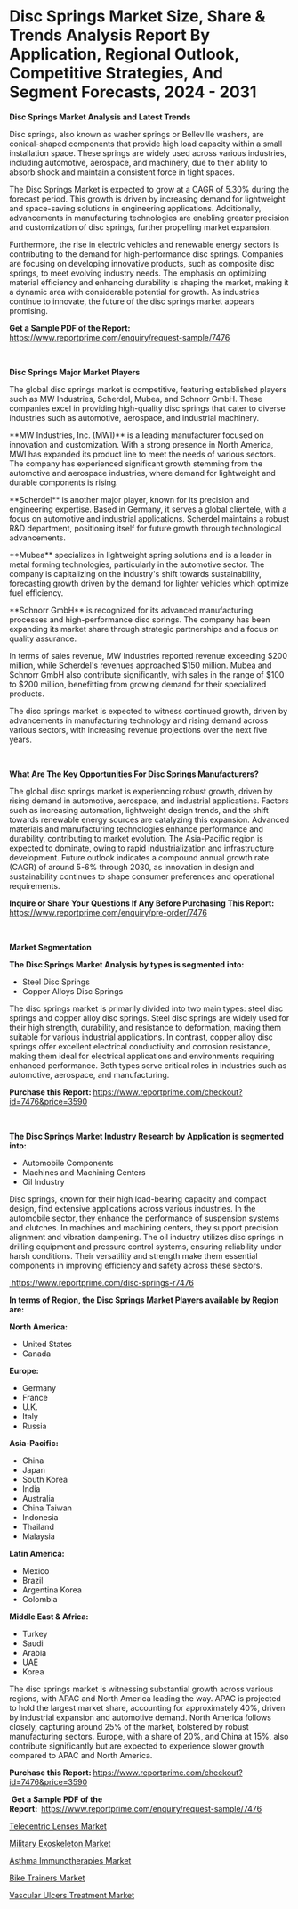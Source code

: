 <p><h1>Disc Springs Market Size, Share & Trends Analysis Report By Application, Regional Outlook, Competitive Strategies, And Segment Forecasts, 2024 - 2031</h1></p><p><strong>Disc Springs Market Analysis and Latest Trends</strong></p>
<p><p>Disc springs, also known as washer springs or Belleville washers, are conical-shaped components that provide high load capacity within a small installation space. These springs are widely used across various industries, including automotive, aerospace, and machinery, due to their ability to absorb shock and maintain a consistent force in tight spaces. </p><p>The Disc Springs Market is expected to grow at a CAGR of 5.30% during the forecast period. This growth is driven by increasing demand for lightweight and space-saving solutions in engineering applications. Additionally, advancements in manufacturing technologies are enabling greater precision and customization of disc springs, further propelling market expansion. </p><p>Furthermore, the rise in electric vehicles and renewable energy sectors is contributing to the demand for high-performance disc springs. Companies are focusing on developing innovative products, such as composite disc springs, to meet evolving industry needs. The emphasis on optimizing material efficiency and enhancing durability is shaping the market, making it a dynamic area with considerable potential for growth. As industries continue to innovate, the future of the disc springs market appears promising.</p></p>
<p><strong>Get a Sample PDF of the Report:&nbsp;</strong> <a href="https://www.reportprime.com/enquiry/request-sample/7476?utm_campaign=34&utm_medium=2&utm_source=Github&utm_content=ia&utm_term=25112024&utm_id=disc-springs">https://www.reportprime.com/enquiry/request-sample/7476</a></p>
<p>&nbsp;</p>
<p><strong>Disc Springs Major Market Players</strong></p>
<p><p>The global disc springs market is competitive, featuring established players such as MW Industries, Scherdel, Mubea, and Schnorr GmbH. These companies excel in providing high-quality disc springs that cater to diverse industries such as automotive, aerospace, and industrial machinery.</p><p>**MW Industries, Inc. (MWI)** is a leading manufacturer focused on innovation and customization. With a strong presence in North America, MWI has expanded its product line to meet the needs of various sectors. The company has experienced significant growth stemming from the automotive and aerospace industries, where demand for lightweight and durable components is rising. </p><p>**Scherdel** is another major player, known for its precision and engineering expertise. Based in Germany, it serves a global clientele, with a focus on automotive and industrial applications. Scherdel maintains a robust R&D department, positioning itself for future growth through technological advancements.</p><p>**Mubea** specializes in lightweight spring solutions and is a leader in metal forming technologies, particularly in the automotive sector. The company is capitalizing on the industry's shift towards sustainability, forecasting growth driven by the demand for lighter vehicles which optimize fuel efficiency.</p><p>**Schnorr GmbH** is recognized for its advanced manufacturing processes and high-performance disc springs. The company has been expanding its market share through strategic partnerships and a focus on quality assurance.</p><p>In terms of sales revenue, MW Industries reported revenue exceeding $200 million, while Scherdel's revenues approached $150 million. Mubea and Schnorr GmbH also contribute significantly, with sales in the range of $100 to $200 million, benefitting from growing demand for their specialized products.</p><p>The disc springs market is expected to witness continued growth, driven by advancements in manufacturing technology and rising demand across various sectors, with increasing revenue projections over the next five years.</p></p>
<p>&nbsp;</p>
<p><strong>What Are The Key Opportunities For Disc Springs Manufacturers?</strong></p>
<p><p>The global disc springs market is experiencing robust growth, driven by rising demand in automotive, aerospace, and industrial applications. Factors such as increasing automation, lightweight design trends, and the shift towards renewable energy sources are catalyzing this expansion. Advanced materials and manufacturing technologies enhance performance and durability, contributing to market evolution. The Asia-Pacific region is expected to dominate, owing to rapid industrialization and infrastructure development. Future outlook indicates a compound annual growth rate (CAGR) of around 5-6% through 2030, as innovation in design and sustainability continues to shape consumer preferences and operational requirements.</p></p>
<p><strong>Inquire or Share Your Questions If Any Before Purchasing This Report:</strong> <a href="https://www.reportprime.com/enquiry/pre-order/7476?utm_campaign=34&utm_medium=2&utm_source=Github&utm_content=ia&utm_term=25112024&utm_id=disc-springs">https://www.reportprime.com/enquiry/pre-order/7476</a></p>
<p>&nbsp;</p>
<p><strong>Market Segmentation</strong></p>
<p><strong>The Disc Springs Market Analysis by types is segmented into:</strong></p>
<p><ul><li>Steel Disc Springs</li><li>Copper Alloys Disc Springs</li></ul></p>
<p><p>The disc springs market is primarily divided into two main types: steel disc springs and copper alloy disc springs. Steel disc springs are widely used for their high strength, durability, and resistance to deformation, making them suitable for various industrial applications. In contrast, copper alloy disc springs offer excellent electrical conductivity and corrosion resistance, making them ideal for electrical applications and environments requiring enhanced performance. Both types serve critical roles in industries such as automotive, aerospace, and manufacturing.</p></p>
<p><strong>Purchase this Report:&nbsp;</strong><a href="https://www.reportprime.com/checkout?id=7476&price=3590&utm_campaign=34&utm_medium=2&utm_source=Github&utm_content=ia&utm_term=25112024&utm_id=disc-springs">https://www.reportprime.com/checkout?id=7476&price=3590</a></p>
<p>&nbsp;</p>
<p><strong>The Disc Springs Market Industry Research by Application is segmented into:</strong></p>
<p><ul><li>Automobile Components</li><li>Machines and Machining Centers</li><li>Oil Industry</li></ul></p>
<p><p>Disc springs, known for their high load-bearing capacity and compact design, find extensive applications across various industries. In the automobile sector, they enhance the performance of suspension systems and clutches. In machines and machining centers, they support precision alignment and vibration dampening. The oil industry utilizes disc springs in drilling equipment and pressure control systems, ensuring reliability under harsh conditions. Their versatility and strength make them essential components in improving efficiency and safety across these sectors.</p></p>
<p><a href="https://www.reportprime.com/disc-springs-r7476?utm_campaign=34&utm_medium=2&utm_source=Github&utm_content=ia&utm_term=25112024&utm_id=disc-springs">&nbsp;https://www.reportprime.com/disc-springs-r7476</a></p>
<p><strong>In terms of Region, the Disc Springs Market Players available by Region are:</strong></p>
<p>
    <p> <strong> North America: </strong>
        <ul>
            <li>United States</li>
            <li>Canada</li>
        </ul>
        </p> 
    <p> <strong> Europe: </strong>
        <ul>
            <li>Germany</li>
            <li>France</li>
            <li>U.K.</li>
            <li>Italy</li>
            <li>Russia</li>
        </ul>
        </p> 
    <p> <strong> Asia-Pacific: </strong>
        <ul>
            <li>China</li>
            <li>Japan</li>
            <li>South Korea</li>
            <li>India</li>
            <li>Australia</li>
            <li>China Taiwan</li>
            <li>Indonesia</li>
            <li>Thailand</li>
            <li>Malaysia</li>
        </ul>
        </p> 
    <p> <strong> Latin America: </strong>
        <ul>
            <li>Mexico</li>
            <li>Brazil</li>
            <li>Argentina Korea</li>
            <li>Colombia</li>
        </ul>
        </p> 
    <p> <strong> Middle East & Africa: </strong>
        <ul>
            <li>Turkey</li>
            <li>Saudi</li>
            <li>Arabia</li>
            <li>UAE</li>
            <li>Korea</li>
        </ul>
    </p>
    </p>
<p><p>The disc springs market is witnessing substantial growth across various regions, with APAC and North America leading the way. APAC is projected to hold the largest market share, accounting for approximately 40%, driven by industrial expansion and automotive demand. North America follows closely, capturing around 25% of the market, bolstered by robust manufacturing sectors. Europe, with a share of 20%, and China at 15%, also contribute significantly but are expected to experience slower growth compared to APAC and North America.</p></p>
<p><strong>Purchase this Report: </strong><a href="https://www.reportprime.com/checkout?id=7476&price=3590&utm_campaign=34&utm_medium=2&utm_source=Github&utm_content=ia&utm_term=25112024&utm_id=disc-springs">https://www.reportprime.com/checkout?id=7476&price=3590</a></p>
<p>&nbsp;<strong>Get a Sample PDF of the Report:&nbsp;&nbsp;</strong><a href="https://www.reportprime.com/enquiry/request-sample/7476?utm_campaign=34&utm_medium=2&utm_source=Github&utm_content=ia&utm_term=25112024&utm_id=disc-springs">https://www.reportprime.com/enquiry/request-sample/7476</a></p>
<p><strong></strong></p>
<p><p><a href="https://github.com/guneycigdem35/Market-Research-Report-List-5/blob/main/telecentric-lenses-market.md?utm_campaign=34&utm_medium=2&utm_source=Github&utm_content=ia&utm_term=25112024&utm_id=disc-springs">Telecentric Lenses Market</a></p><p><a href="https://www.linkedin.com/pulse/military-exoskeleton-industry-sector-new-technologies-market-bzyff?utm_campaign=34&utm_medium=2&utm_source=Github&utm_content=ia&utm_term=25112024&utm_id=disc-springs">Military Exoskeleton Market</a></p><p><a href="https://issuu.com/reportprime-2/docs/asthma-immunotherapies-market-size-_03ff73f12a0dae?utm_campaign=34&utm_medium=2&utm_source=Github&utm_content=ia&utm_term=25112024&utm_id=disc-springs">Asthma Immunotherapies Market</a></p><p><a href="https://github.com/AshikRahman991/Market-Research-Report-List-1/blob/main/bike-trainers-market.md?utm_campaign=34&utm_medium=2&utm_source=Github&utm_content=ia&utm_term=25112024&utm_id=disc-springs">Bike Trainers Market</a></p><p><a href="https://www.linkedin.com/pulse/vascular-ulcers-treatment-market-analysis-post-pandemic-lxy6e?utm_campaign=34&utm_medium=2&utm_source=Github&utm_content=ia&utm_term=25112024&utm_id=disc-springs">Vascular Ulcers Treatment Market</a></p></p>